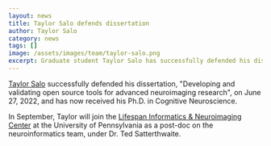 ```yaml
---
layout: news
title: Taylor Salo defends dissertation
author: Taylor Salo
category: news
tags: []
image: /assets/images/team/taylor-salo.png
excerpt: Graduate student Taylor Salo has successfully defended his dissertation
---
```


[Taylor Salo](/team/salo-taylor) successfully defended his dissertation,
"Developing and validating open source tools for advanced neuroimaging research",
on June 27, 2022, and has now received his Ph.D. in Cognitive Neuroscience.

In September, Taylor will join the [Lifespan Informatics & Neuroimaging Center](https://www.pennlinc.io) at the University of Pennsylvania as a post-doc on the neuroinformatics team, under Dr. Ted Satterthwaite.
